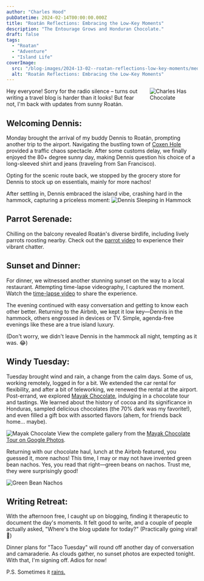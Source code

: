 ```yaml
---
author: "Charles Hood"
pubDatetime: 2024-02-14T00:00:00.000Z
title: "Roatán Reflections: Embracing the Low-Key Moments"
description: "The Entourage Grows and Honduran Chocolate."
draft: false
tags:
  - "Roatan"
  - "Adventure"
  - "Island Life"
coverImage:
  src: "/blog-images/2024-13-02--roatan-reflections-low-key-moments/media/IMG_6151.jpeg"
  alt: "Roatán Reflections: Embracing the Low-Key Moments"
---
```



<div style="float: right; margin: 0 0 10px 20px; width: 25%;">
  <img src="/blog-images/2024-13-02--roatan-reflections-low-key-moments/media/IMG_6151.jpeg" alt="Charles Has Chocolate" style="max-width: 100%; height: auto;">
</div>

Hey everyone! Sorry for the radio silence – turns out writing a travel blog is harder than it looks!  But fear not, I'm back with updates from sunny Roatán.

## Welcoming Dennis:

Monday brought the arrival of my buddy Dennis to Roatán, prompting another trip to the airport. Navigating the bustling town of [Coxen Hole](https://en.wikipedia.org/wiki/Coxen_Hole) provided a traffic chaos spectacle. After some customs delay, we finally enjoyed the 80+ degree sunny day, making Dennis question his choice of a long-sleeved shirt and jeans (traveling from San Francisco). 

Opting for the scenic route back, we stopped by the grocery store for Dennis to stock up on essentials, mainly for more nachos!

After settling in, Dennis embraced the island vibe, crashing hard in the hammock, capturing a priceless moment: 
![Dennis Sleeping in Hammock](/blog-images/2024-13-02--roatan-reflections-low-key-moments/media/IMG_6043.jpeg)

## Parrot Serenade:

Chilling on the balcony revealed Roatán's diverse birdlife, including lively parrots roosting nearby. Check out the [parrot video](https://youtu.be/6FUgGUnMj4k?si=FxwMSi2TdR1rcniI) to experience their vibrant chatter.

## Sunset and Dinner:

For dinner, we witnessed another stunning sunset on the way to a local restaurant. Attempting time-lapse videography, I captured the moment. Watch the [time-lapse video](https://youtu.be/5abvJ3uQ75A?si=7FCQ6N_Qf1Xg1BeQ) to share the experience.

The evening continued with easy conversation and getting to know each other better. Returning to the Airbnb, we kept it low key—Dennis in the hammock, others engrossed in devices or TV. Simple, agenda-free evenings like these are a true island luxury.

(Don't worry, we didn't leave Dennis in the hammock all night, tempting as it was. 😂)

## Windy Tuesday:

Tuesday brought wind and rain, a change from the calm days. Some of us, working remotely, logged in for a bit. We extended the car rental for flexibility, and after a bit of teleworking, we renewed the rental at the airport. Post-errand, we explored [Mayak Chocolate](https://photos.app.goo.gl/GeYRzhq8rfWxSHNr7), indulging in a chocolate tour and tastings. We learned about the history of cocoa and its significance in Honduras, sampled delicious chocolates (the 70% dark was my favorite!), and even filled a gift box with assorted flavors (ahem, for friends back home... maybe).

![Mayak Chocolate](/blog-images/2024-13-02--roatan-reflections-low-key-moments/media/IMG_6128.jpeg)
View the complete gallery from the [Mayak Chocolate Tour on Google Photos](https://photos.app.goo.gl/GeYRzhq8rfWxSHNr7).

Returning with our chocolate haul, lunch at the Airbnb featured, you guessed it, more nachos! This time, I may or may not have invented green bean nachos. Yes, you read that right—green beans on nachos. Trust me, they were surprisingly good!

![Green Bean Nachos](/blog-images/2024-13-02--roatan-reflections-low-key-moments/media/FullSizeRender.jpeg)

## Writing Retreat:

With the afternoon free, I caught up on blogging, finding it therapeutic to document the day's moments. It felt good to write, and a couple of people actually asked, "Where's the blog update for today?" (Practically going viral! 🤣)

Dinner plans for "Taco Tuesday" will round off another day of conversation and camaraderie. As clouds gather, no sunset photos are expected tonight. With that, I'm signing off. Adios for now!

P.S. Sometimes it [rains.](https://youtu.be/QuIY_zHXqdA?si=E7XYrjzUBXd0tQlu)
